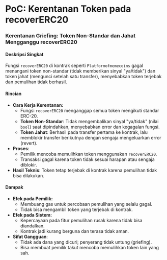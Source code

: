 # PoC: Kerentanan Token pada recoverERC20

### Kerentanan Griefing: Token Non-Standar dan Jahat Mengganggu recoverERC20

#### Deskripsi Singkat
Fungsi `recoverERC20` di kontrak seperti `Platformofmemecoins` gagal menangani token non-standar (tidak memberikan sinyal "ya/tidak") dan token jahat (mengunci setelah satu transfer), menyebabkan token terjebak dan pemulihan tidak berhasil.

#### Rincian
- **Cara Kerja Kerentanan:**
  - Fungsi `recoverERC20` menganggap semua token mengikuti standar ERC-20.
  - **Token Non-Standar**: Tidak mengembalikan sinyal "ya/tidak" (nilai `bool`) saat dipindahkan, menyebabkan error dan kegagalan fungsi.
  - **Token Jahat**: Berhasil pada transfer pertama ke kontrak, lalu memblokir transfer berikutnya dengan sengaja mengeluarkan error (revert).
- **Proses**: 
  - Pemilik mencoba memulihkan token menggunakan `recoverERC20`.
  - Transaksi gagal karena token tidak sesuai harapan atau sengaja diblokir.
- **Hasil Teknis**: Token tetap terjebak di kontrak karena pemulihan tidak bisa dilakukan.

#### Dampak
- **Efek pada Pemilik:**
  - Membuang gas untuk percobaan pemulihan yang selalu gagal.
  - Tidak bisa mengambil token yang terjebak di kontrak.
- **Efek pada Sistem:**
  - Kepercayaan pada fitur pemulihan rusak karena tidak bisa diandalkan.
  - Kontrak jadi kurang berguna dan terasa tidak aman.
- **Sifat Gangguan**: 
  - Tidak ada dana yang dicuri; penyerang tidak untung (griefing).
  - Bisa membuat pemilik takut mencoba memulihkan token lain yang sah.
